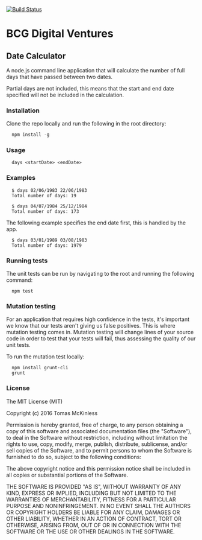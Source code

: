 [![Build Status](https://travis-ci.org/tomasmck/digitalventures.svg?branch=master)](https://travis-ci.org/tomasmck/digitalventures)

# BCG Digital Ventures
## Date Calculator

A node.js command line application that will calculate the number of full days that have passed between two dates.

Partial days are not included, this means that the start and end date specified will not be included in the calculation.

### Installation
Clone the repo locally and run the following in the root directory:
```js
  npm install -g
```

### Usage
```
  days <startDate> <endDate>
```

### Examples

```
  $ days 02/06/1983 22/06/1983
  Total number of days: 19
```

```
  $ days 04/07/1984 25/12/1984
  Total number of days: 173
```
The following example specifies the end date first, this is handled by the app.
```
  $ days 03/01/1989 03/08/1983
  Total number of days: 1979
```

### Running tests

The unit tests can be run by navigating to the root and running the following command:
```
  npm test
```

### Mutation testing

For an application that requires high confidence in the tests, it's important we know that our tests aren't giving us false positives. This is where mutation testing comes in.
Mutation testing will change lines of your source code in order to test that your tests will fail, thus assessing the quality of our unit tests.

To run the mutation test locally:
```
  npm install grunt-cli
  grunt
```

### License

The MIT License (MIT)

Copyright (c) 2016 Tomas McKinless

Permission is hereby granted, free of charge, to any person obtaining a copy
of this software and associated documentation files (the "Software"), to deal
in the Software without restriction, including without limitation the rights
to use, copy, modify, merge, publish, distribute, sublicense, and/or sell
copies of the Software, and to permit persons to whom the Software is
furnished to do so, subject to the following conditions:

The above copyright notice and this permission notice shall be included in all
copies or substantial portions of the Software.

THE SOFTWARE IS PROVIDED "AS IS", WITHOUT WARRANTY OF ANY KIND, EXPRESS OR
IMPLIED, INCLUDING BUT NOT LIMITED TO THE WARRANTIES OF MERCHANTABILITY,
FITNESS FOR A PARTICULAR PURPOSE AND NONINFRINGEMENT. IN NO EVENT SHALL THE
AUTHORS OR COPYRIGHT HOLDERS BE LIABLE FOR ANY CLAIM, DAMAGES OR OTHER
LIABILITY, WHETHER IN AN ACTION OF CONTRACT, TORT OR OTHERWISE, ARISING FROM,
OUT OF OR IN CONNECTION WITH THE SOFTWARE OR THE USE OR OTHER DEALINGS IN THE
SOFTWARE.